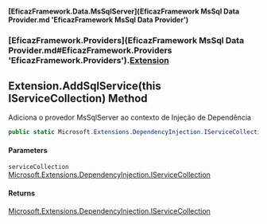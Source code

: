 #### [EficazFramework.Data.MsSqlServer](EficazFramework MsSql Data Provider.md 'EficazFramework MsSql Data Provider')
### [EficazFramework.Providers](EficazFramework MsSql Data Provider.md#EficazFramework.Providers 'EficazFramework.Providers').[Extension](EficazFramework.Providers/Extension.md 'EficazFramework.Providers.Extension')

## Extension.AddSqlService(this IServiceCollection) Method

Adiciona o provedor MsSqlServer ao contexto de Injeção de Dependência

```csharp
public static Microsoft.Extensions.DependencyInjection.IServiceCollection AddSqlService(this Microsoft.Extensions.DependencyInjection.IServiceCollection serviceCollection);
```
#### Parameters

<a name='EficazFramework.Providers.Extension.AddSqlService(thisMicrosoft.Extensions.DependencyInjection.IServiceCollection).serviceCollection'></a>

`serviceCollection` [Microsoft.Extensions.DependencyInjection.IServiceCollection](https://docs.microsoft.com/en-us/dotnet/api/Microsoft.Extensions.DependencyInjection.IServiceCollection 'Microsoft.Extensions.DependencyInjection.IServiceCollection')

#### Returns
[Microsoft.Extensions.DependencyInjection.IServiceCollection](https://docs.microsoft.com/en-us/dotnet/api/Microsoft.Extensions.DependencyInjection.IServiceCollection 'Microsoft.Extensions.DependencyInjection.IServiceCollection')